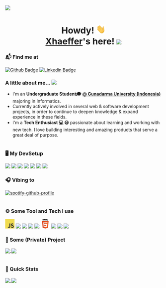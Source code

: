 <h1><img src="https://github.com/amandewatnitrr/amandewatnitrr/blob/main/header_.png?raw=true"></h1>
<h1 align="center">Howdy! <img width="30px" margin="0px" src="https://raw.githubusercontent.com/ABSphreak/ABSphreak/master/gifs/Hi.gif"><br><a href="https://github.com/xhaeffer">Xhaeffer</a>'s here! <img height="30px" src="https://emojis.slackmojis.com/emojis/images/1531849430/4246/blob-sunglasses.gif?1531849430"></h1>


### 📬 Find me at
[![Github Badge](http://img.shields.io/badge/-Github-black?style=flat-square&logo=github)](https://github.com/xhaeffer/)
[![Linkedin Badge](https://img.shields.io/badge/-LinkedIn-blue?style=flat-square&logo=Linkedin&logoColor=white)](https://www.linkedin.com/in/subhansp/)


### A little about me...  <img src="https://media.giphy.com/media/VgCDAzcKvsR6OM0uWg/giphy.gif" width="50"> 
- I'm an **Undergraduate Student🎓 [@ Gunadarma University (Indonesia)](https://www.gunadarma.ac.id/)** majoring in Informatics.
- Currently actively involved in several web & software development projects, in order to continue to deepen knowledge & expand experience in these fields.
- I'm a **Tech Enthusiast 💻 😃** passionate about learning and working with new tech. I love building interesting and amazing products that serve a great deal of purpose.
<br/><br/>

  
### 🖥️ My DevSetup
<img src="https://img.shields.io/badge/Ideapad-555555.svg?&style=flat-square&logo=Lenovo&logoColor=E2231A"> <img src="https://img.shields.io/badge/Windows-555555.svg?&style=flat-square&logo=windows&logoColor=0078D6"> <img src="https://img.shields.io/badge/Chrome-555555.svg?&style=flat-square&logo=google-chrome&logoColor=FABC0C"> <img src="https://img.shields.io/badge/VS Code-555555?style=flat-square&logo=visual-studio-code&logoColor=007ACC"> <img src="https://img.shields.io/badge/Terminal-555555.svg?&style=flat-square&logo=powershell&logoColor=white"> <img src="https://img.shields.io/badge/Jupyter-555555.svg?&style=flat-square&logo=jupyter&logoColor=F37626"> <img src="https://img.shields.io/badge/Spotify-555555.svg?&style=flat-square&logo=spotify&logoColor=1ED760"> 


### 🎧 Vibing to
[![spotify-github-profile](https://spotify-github-profile.vercel.app/api/view?uid=johnston_db&cover_image=true&theme=novatorem&show_offline=false&interchange=true&bar_color=53b14f&bar_color_cover=true)](https://open.spotify.com/user/johnston_dsb)
<br/><br/>

### ⚙️ Some Tool and Tech I use
<code><img height="30" src="https://raw.githubusercontent.com/github/explore/80688e429a7d4ef2fca1e82350fe8e3517d3494d/topics/javascript/javascript.png"></code>
<code><img height="30" src="https://avatars3.githubusercontent.com/u/9950313?s=200&v=4"></code>
<code><img height="30" src="https://go.dev/blog/go-brand/Go-Logo/PNG/Go-Logo_Blue.png"></code>
<code><img height="30" src="https://upload.wikimedia.org/wikipedia/commons/thumb/c/c3/Python-logo-notext.svg/1869px-Python-logo-notext.svg.png"></code>
<code><img height="30" src="https://avatars1.githubusercontent.com/u/45120?s=200&v=4"></code>
<code><img height="30" src="https://raw.githubusercontent.com/github/explore/80688e429a7d4ef2fca1e82350fe8e3517d3494d/topics/html/html.png"></code>
<code><img height="30" src="https://avatars1.githubusercontent.com/u/1517864?s=200&v=4"></code>
<code><img height="30" src="https://avatars1.githubusercontent.com/u/2918581?s=200&v=4"></code>
<code><img height="30" src="https://avatars3.githubusercontent.com/u/18133?s=200&v=4"></code>


### 🤫 Some (Private) Project
<a href="https://github.com/SuikaBot">
  <img height=100 align="center" src="https://github-readme-stats-xhaeffers-projects.vercel.app/api/pin/?username=hasyim404&repo=wangsap-bot&show_owner=true" />
</a>
<a href="https://github.com/xhaeffer">
  <img height=100 align="center" src="https://github-readme-stats-xhaeffers-projects.vercel.app/api/pin/?username=lussyanast&repo=bajobliss&show_owner=true" />
</a>
<br/><br/>

### 🚀 Quick Stats
<a href="https://github.com/xhaeffer">
  <img height=120 align="center" src="https://github-readme-stats-xhaeffers-projects.vercel.app/api?username=xhaeffer&show_icons=true&theme=bear#gh-dark-mode-only" />
</a>
<a href="https://github.com/xhaeffer">
  <img height=120 align="center" src="https://github-readme-stats-xhaeffers-projects.vercel.app/api/top-langs?username=xhaeffer&layout=compact&card_width=335&theme=bear#gh-dark-mode-only&langs_count=8" />
</a>

